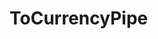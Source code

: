 <!-- ======================================================================
--- Search engine
title:          ToCurrencyPipe
keywords:       ToCurrencyPipe
description:    ToCurrencyPipe.
--- Menu system
order:          40
text:           ToCurrencyPipe
hidden:         false
umbel:          false
--- Page properties
id:             
document:       
layout:         layout-2-left
$-left:         #side-menu
searchable:     true
--- Side menu
side-menu-root:     /api
side-menu-header:   API
side-menu-top:      
side-menu-depth:    2
======================================================================= -->

# ToCurrencyPipe
